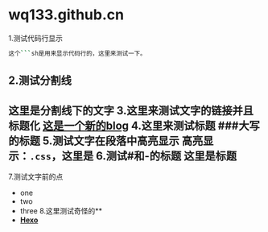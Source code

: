 # wq133.github.cn

1.测试代码行显示
```sh
这个```sh是用来显示代码行的，这里来测试一下。
```
2.测试分割线
------
这里是分割线下的文字
3.这里来测试文字的链接并且标题化
[这是一个新的blog](https://wq133.github.io)
4.这里来测试标题
###大写的标题
5.测试文字在段落中高亮显示
高亮显示：`.css`，这里是
6.测试#和-的标题
这里是标题
--------
7.测试文字前的点
- one
- two
- three
8.这里测试奇怪的**
- [**Hexo**](https://github.com/Kaijun/hexo-theme-huxblog)
